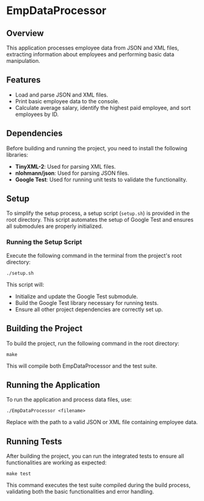 # EmpDataProcessor

## Overview
This application processes employee data from JSON and XML files, extracting information about employees and performing basic data manipulation.

## Features
- Load and parse JSON and XML files.
- Print basic employee data to the console.
- Calculate average salary, identify the highest paid employee, and sort employees by ID.

## Dependencies
Before building and running the project, you need to install the following libraries:
- **TinyXML-2**: Used for parsing XML files.
- **nlohmann/json**: Used for parsing JSON files.
- **Google Test**: Used for running unit tests to validate the functionality.

## Setup
To simplify the setup process, a setup script (`setup.sh`) is provided in the root directory. This script automates the setup of Google Test and ensures all submodules are properly initialized.

### Running the Setup Script
Execute the following command in the terminal from the project's root directory:

```
./setup.sh
```

This script will:
- Initialize and update the Google Test submodule.
- Build the Google Test library necessary for running tests.
- Ensure all other project dependencies are correctly set up.

## Building the Project
To build the project, run the following command in the root directory:

```
make
```

This will compile both EmpDataProcessor and the test suite.

## Running the Application
To run the application and process data files, use:

```
./EmpDataProcessor <filename>
```

Replace <filename> with the path to a valid JSON or XML file containing employee data.

## Running Tests
After building the project, you can run the integrated tests to ensure all functionalities are working as expected:

```
make test
```

This command executes the test suite compiled during the build process, validating both the basic functionalities and error handling.